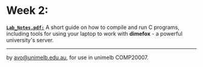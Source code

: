 Week 2:
=======

[**`Lab_Notes.pdf:`**](./Lab_Notes.pdf)  A short guide on how to compile and run C
programs, including tools for using your laptop to work with
**dimefox** - a powerful university's server.  

-------------------------------------------------------------
by avo@unimelb.edu.au, for use in unimelb COMP20007.

